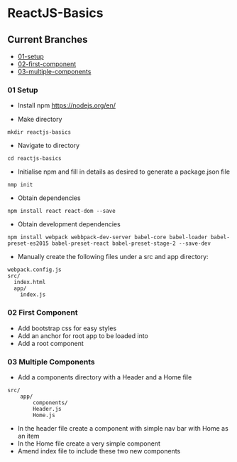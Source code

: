 # ReactJS-Basics
## Current Branches
* [01-setup](#01-setup)
* [02-first-component](#02-first-component)
* [03-multiple-components](#03-multiple-components)

### 01 Setup
* Install npm https://nodejs.org/en/

* Make directory
```
mkdir reactjs-basics
```

* Navigate to directory
```
cd reactjs-basics
```

* Initialise npm and fill in details as desired to generate a package.json file
```
nmp init
```

* Obtain dependencies
```
npm install react react-dom --save
```

* Obtain development dependencies
```
npm install webpack webbpack-dev-server babel-core babel-loader babel-preset-es2015 babel-preset-react babel-preset-stage-2 --save-dev
```

* Manually create the following files under a src and app directory:
```
webpack.config.js
src/
  index.html
  app/
    index.js
```

### 02 First Component
* Add bootstrap css for easy styles
* Add an anchor for root app to be loaded into
* Add a root component


### 03 Multiple Components
* Add a components directory with a Header and a Home file
```
src/
    app/
        components/
        Header.js
        Home.js
```
* In the header file create a component with simple nav bar with Home as an item
* In the Home file create a very simple component
* Amend index file to include these two new components